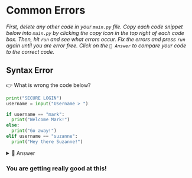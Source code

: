 # Common Errors

*First, delete any other code in your `main.py` file. Copy each code snippet below into `main.py` by clicking the copy icon in the top right of each code box. Then, hit `run` and see what errors occur. Fix the errors and press `run` again until you are error free. Click on the `👀 Answer` to compare your code to the correct code.*
## Syntax Error

👉 What is wrong the code below? 

```python
print("SECURE LOGIN")
username = input("Username > ")

if username == "mark":
  print("Welcome Mark!")
else:
  print("Go away!")
elif username == "suzanne":
  print("Hey there Suzanne!")
  ```
<details> <summary>👀 Answer </summary> 

The `elif` statement is in the wrong place. It **must** go in between the if and else statements.

```python
print("SECURE LOGIN")
username = input("Username > ")

if username == "mark":
  print("Welcome Mark!")
elif username == "suzanne":
  print("Hey there Suzanne!")
else:
  print("Go away!")
  ```
</details>




### You are getting really good at this!

